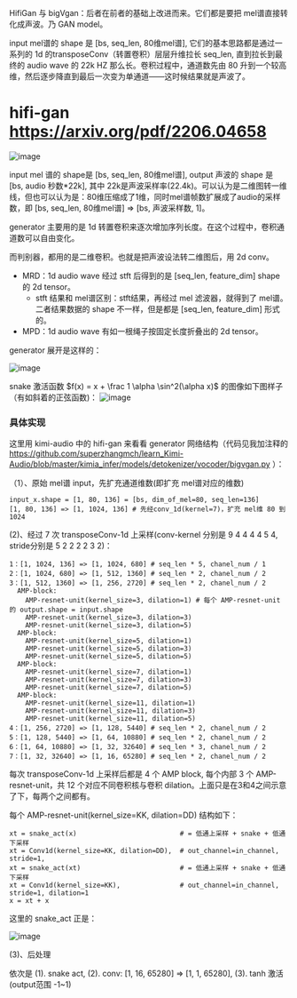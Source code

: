 HifiGan 与 bigVgan：后者在前者的基础上改进而来。它们都是要把 mel谱直接转化成声波。乃 GAN model。

input mel谱的 shape 是 [bs, seq_len, 80维mel谱], 它们的基本思路都是通过一系列的 1d 的transposeConv（转置卷积）层层升维拉长 seq_len, 直到拉长到最终的 audio wave 的 22k HZ 那么长。卷积过程中，通道数先由 80 升到一个较高维，然后逐步降直到最后一次变为单通道——这时候结果就是声波了。

# hifi-gan https://arxiv.org/pdf/2206.04658 

![image](https://github.com/user-attachments/assets/8552b6be-7d26-4c9a-91f3-569d744dc1dd)

input mel 谱的 shape是 [bs, seq_len, 80维mel谱], output 声波的 shape 是 [bs, audio 秒数*22k], 其中 22k是声波采样率(22.4k)。可以认为是二维图转一维线，但也可以认为是：80维压缩成了1维，同时mel谱帧数扩展成了audio的采样数，即 [bs, seq_len, 80维mel谱]  => [bs, 声波采样数, 1]。

generator 主要用的是 1d 转置卷积来逐次增加序列长度。在这个过程中，卷积通道数可以自由变化。

而判别器，都用的是二维卷积。也就是把声波设法转二维图后，用 2d conv。
- MRD：1d audio wave 经过 stft 后得到的是 [seq_len, feature_dim] shape 的 2d tensor。
  - stft 结果和 mel谱区别：stft结果，再经过 mel 滤波器，就得到了 mel谱。二者结果数据的 shape 不一样，但是都是 [seq_len, feature_dim] 形式的。
- MPD：1d audio wave 有如一根绳子按固定长度折叠出的 2d tensor。

generator 展开是这样的：

![image](https://github.com/user-attachments/assets/f94f60f4-a9fa-4b7f-8b55-79ac2bff7789)

snake 激活函数 $f(x) = x + \frac 1 \alpha \sin^2(\alpha x)$ 的图像如下图样子（有如斜着的正弦函数)：
![image](https://github.com/user-attachments/assets/1af63980-0740-4495-85f7-52e7c9e97d25)

### 具体实现

这里用 kimi-audio 中的 hifi-gan 来看看 generator 网络结构（代码见我加注释的 https://github.com/superzhangmch/learn_Kimi-Audio/blob/master/kimia_infer/models/detokenizer/vocoder/bigvgan.py ）：

（1）、原始 mel谱 input，先扩充通道维数(即扩充 mel谱对应的维数)

```
input_x.shape = [1, 80, 136] = [bs, dim_of_mel=80, seq_len=136]
[1, 80, 136] => [1, 1024, 136] # 先经conv_1d(kernel=7)，扩充 mel维 80 到 1024  
```

(2)、经过 7 次 transposeConv-1d 上采样(conv-kernel 分别是 9 4 4 4 4 5 4, stride分别是 5 2 2 2 2 3 2)：
```
1：[1, 1024, 136] => [1, 1024, 680] # seq_len * 5, chanel_num / 1
2：[1, 1024, 680] => [1, 512, 1360] # seq_len * 2, chanel_num / 2
3：[1, 512, 1360] => [1, 256, 2720] # seq_len * 2, chanel_num / 2
  AMP-block:
    AMP-resnet-unit(kernel_size=3, dilation=1) # 每个 AMP-resnet-unit 的 output.shape = input.shape
    AMP-resnet-unit(kernel_size=3, dilation=3)
    AMP-resnet-unit(kernel_size=3, dilation=5)
  AMP-block:
    AMP-resnet-unit(kernel_size=5, dilation=1)
    AMP-resnet-unit(kernel_size=5, dilation=3)
    AMP-resnet-unit(kernel_size=5, dilation=5)
  AMP-block:
    AMP-resnet-unit(kernel_size=7, dilation=1)
    AMP-resnet-unit(kernel_size=7, dilation=3)
    AMP-resnet-unit(kernel_size=7, dilation=5)
  AMP-block:
    AMP-resnet-unit(kernel_size=11, dilation=1)
    AMP-resnet-unit(kernel_size=11, dilation=3)
    AMP-resnet-unit(kernel_size=11, dilation=5)
4：[1, 256, 2720] => [1, 128, 5440] # seq_len * 2, chanel_num / 2
5：[1, 128, 5440] => [1, 64, 10880] # seq_len * 2, chanel_num / 2
6：[1, 64, 10880] => [1, 32, 32640] # seq_len * 3, chanel_num / 2
7：[1, 32, 32640] => [1, 16, 65280] # seq_len * 2, chanel_num / 2
```

每次 transposeConv-1d 上采样后都是 4 个 AMP block, 每个内部 3 个 AMP-resnet-unit，共 12 个对应不同卷积核与卷积 dilation。上面只是在3和4之间示意了下，每两个之间都有。

每个 AMP-resnet-unit(kernel_size=KK, dilation=DD) 结构如下：

```
xt = snake_act(x)                          # = 低通上采样 + snake + 低通下采样
xt = Conv1d(kernel_size=KK, dilation=DD),  # out_channel=in_channel, stride=1,
xt = snake_act(xt)                         # = 低通上采样 + snake + 低通下采样
xt = Conv1d(kernel_size=KK),               # out_channel=in_channel, stride=1, dilation=1
x = xt + x
```
这里的 snake_act 正是：

![image](https://github.com/user-attachments/assets/fb5a47c2-2824-4d6e-924a-f2cad6d32c38)

(3)、后处理

依次是 (1). snake act,  (2). conv: [1, 16, 65280] => [1, 1, 65280],  (3). tanh 激活(output范围 -1~1)

